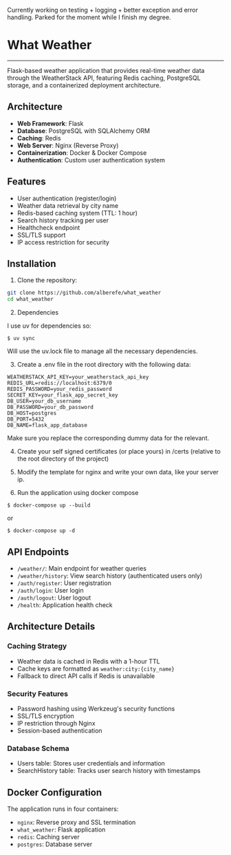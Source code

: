 
Currently working on testing + logging + better exception and error handling. Parked for the moment while I finish my degree.

# What Weather
---

Flask-based weather application that provides real-time weather data through the WeatherStack API, featuring Redis caching, PostgreSQL storage, and a containerized deployment architecture.

## Architecture

- **Web Framework**: Flask
- **Database**: PostgreSQL with SQLAlchemy ORM
- **Caching**: Redis
- **Web Server**: Nginx (Reverse Proxy)
- **Containerization**: Docker & Docker Compose
- **Authentication**: Custom user authentication system

## Features

- User authentication (register/login)
- Weather data retrieval by city name
- Redis-based caching system (TTL: 1 hour)
- Search history tracking per user
- Healthcheck endpoint
- SSL/TLS support
- IP access restriction for security



## Installation

1. Clone the repository:

```bash
git clone https://github.com/alberefe/what_weather
cd what_weather
```

2. Dependencies

I use uv for dependencies so:

```
$ uv sync
```

Will use the uv.lock file to manage all the necessary dependencies.

3. Create a .env file in the root directory with the following data:

```
WEATHERSTACK_API_KEY=your_weatherstack_api_key
REDIS_URL=redis://localhost:6379/0
REDIS_PASSWORD=your_redis_password
SECRET_KEY=your_flask_app_secret_key
DB_USER=your_db_username
DB_PASSWORD=your_db_password
DB_HOST=postgres
DB_PORT=5432
DB_NAME=flask_app_database
```

Make sure you replace the corresponding dummy data for the relevant.

4. Create your self signed certificates (or place yours) in /certs    (relative to the root directory of the project)

5. Modify the template for nginx and write your own data, like your server ip.


6. Run the application using docker compose

```
$ docker-compose up --build
```

or

```
$ docker-compose up -d
```

## API Endpoints

- `/weather/`: Main endpoint for weather queries
- `/weather/history`: View search history (authenticated users only)
- `/auth/register`: User registration
- `/auth/login`: User login
- `/auth/logout`: User logout
- `/health`: Application health check

## Architecture Details

### Caching Strategy

- Weather data is cached in Redis with a 1-hour TTL
- Cache keys are formatted as `weather:city:{city_name}`
- Fallback to direct API calls if Redis is unavailable

### Security Features

- Password hashing using Werkzeug's security functions
- SSL/TLS encryption
- IP restriction through Nginx
- Session-based authentication

### Database Schema

- Users table: Stores user credentials and information
- SearchHistory table: Tracks user search history with timestamps

## Docker Configuration

The application runs in four containers:

- `nginx`: Reverse proxy and SSL termination
- `what_weather`: Flask application
- `redis`: Caching server
- `postgres`: Database server
